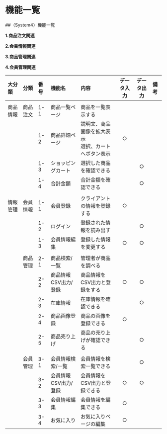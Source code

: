 # 機能一覧
##（System4）機能一覧

**1.商品注文関連**

**2.会員情報関連**

**3.商品管理関連**

**4.会員管理関連**

|大分類|分類|番号|機能名|内容|データ入力|データ出力|備考|
|:---|:---|:---|:---|:---|:---:|:----:|:---|
||||||||||
|商品情報|商品注文|1-1|商品一覧ページ|商品を一覧表示する||||
|||1-2|商品詳細ページ|説明文、商品画像を拡大表示<br>選択、カートへボタン表示|○|||
|||1-3|ショッピングカート|選択した商品を確認できる||○||
|||1-4|合計金額|合計金額を確認できる||○||
|||||||||
|情報管理|会員情報|1-1|会員登録|クライアントの情報を登録する|○|||
|||1-2|ログイン|登録された情報を読み出す||○||
|||1-3|会員情報編集|登録した情報を変更する|○|○||
|||||||||
||商品管理|2-1|商品検索/一覧|管理者が商品を調べる||||
|||2-2|商品情報CSV出力/登録|商品情報をCSV出力と登録をする|○|○||
|||2-3|在庫情報|在庫情報を確認できる||○||
|||2-4|商品画像登録|商品の画像を登録できる|○|||
|||2-5|商品売り上げ|商品の売り上げが確認できる||○||
|||||||||
||会員管理|3-1|会員情報検索/一覧|会員情報を検索一覧できる||○||
|||3-2|会員情報CSV出力/登録|会員情報をCSV出力と登録できる|○|○||
|||3-3|会員情報編集|会員情報を編集できる|○|||
|||3-4|お気に入り|お気に入りページの編集|○|||
